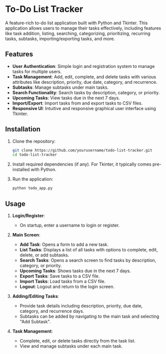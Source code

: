 # To-Do List Tracker

A feature-rich to-do list application built with Python and Tkinter. This application allows users to manage their tasks effectively, including features like task addition, listing, searching, categorizing, prioritizing, recurring tasks, subtasks, importing/exporting tasks, and more.

## Features

- **User Authentication**: Simple login and registration system to manage tasks for multiple users.
- **Task Management**: Add, edit, complete, and delete tasks with various attributes like description, priority, due date, category, and recurrence.
- **Subtasks**: Manage subtasks under main tasks.
- **Search Functionality**: Search tasks by description, category, or priority.
- **Upcoming Tasks**: View tasks due in the next 7 days.
- **Import/Export**: Import tasks from and export tasks to CSV files.
- **Responsive UI**: Intuitive and responsive graphical user interface using Tkinter.

## Installation

1. Clone the repository:
    ```bash
    git clone https://github.com/yourusername/todo-list-tracker.git
    cd todo-list-tracker
    ```

2. Install required dependencies (if any). For Tkinter, it typically comes pre-installed with Python.

3. Run the application:
    ```bash
    python todo_app.py
    ```

## Usage

1. **Login/Register**: 
   - On startup, enter a username to login or register.
   
2. **Main Screen**:
   - **Add Task**: Opens a form to add a new task.
   - **List Tasks**: Displays a list of all tasks with options to complete, edit, delete, or add subtasks.
   - **Search Tasks**: Opens a search screen to find tasks by description, category, or priority.
   - **Upcoming Tasks**: Shows tasks due in the next 7 days.
   - **Export Tasks**: Save tasks to a CSV file.
   - **Import Tasks**: Load tasks from a CSV file.
   - **Logout**: Logout and return to the login screen.

3. **Adding/Editing Tasks**:
   - Provide task details including description, priority, due date, category, and recurrence days.
   - Subtasks can be added by navigating to the main task and selecting "Add Subtask".

4. **Task Management**:
   - Complete, edit, or delete tasks directly from the task list.
   - View and manage subtasks under each main task.